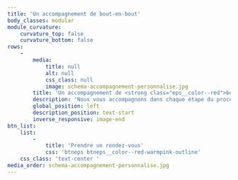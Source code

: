 ```yaml
---
title: 'Un accompagnement de bout-en-bout'
body_classes: modular
module_curvature:
    curvature_top: false
    curvature_bottom: false
rows:
    -
        media:
            title: null
            alt: null
            css_class: null
            image: schema-accompagnement-personnalise.jpg
        title: 'Un accompagnement de <strong class="eps__color--red">bout-en-bout</strong>'
        description: 'Nous vous accompagnons dans chaque étape du processus de conception de votre projet, de l''analyse de conformité en passant par la définition des flux techniques et financiers. Nous développons ensuite votre programme sur-mesure sur notre plateforme propriétaire. Vos données sont hébergées en France dans notre datacenter de sécurité tier 4. En fonction de vos besoins, nous sélectionnons des partenaires de confiance. Le tout est intégré à votre environnement grâce à des jeux d''API ouverts dédiés.'
        global_position: left
        description_position: text-start
        inverse_responsive: image-end
btn_list:
    list:
        -
            title: 'Prendre un rendez-vous'
            css: 'btneps btneps__color--red-warmpink-outline'
    css_class: 'text-center '
media_order: schema-accompagnement-personnalise.jpg
---
```


